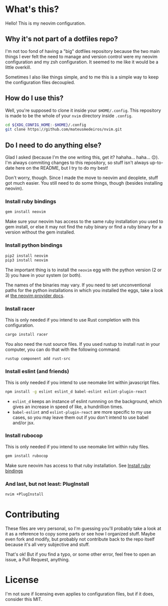 # What's this?
Hello! This is my neovim configuration.

## Why it's not part of a dotfiles repo?
I'm not too fond of having a "big" dotfiles repository because the two main
things I ever felt the need to manage and version control were my neovim
configuration and my zsh configuration. It seemed to me like it would be a
little overkill.

Sometimes I also like things simple, and to me this is a simple way to keep the
configuration files decoupled.

## How do I use this?
Well, you're supposed to clone it inside your `$HOME/.config`. This repository
is made to be the whole of your `nvim` directory inside `.config`.

```bash
cd ${XDG_CONFIG_HOME:-$HOME}/.config
git clone https://github.com/mateusmedeiros/nvim.git
```

## Do I need to do anything else?
Glad I asked (because I'm the one writing this, get it? hahaha... haha...
:pensive:). I'm always commiting changes to this repository, so stuff isn't
always up-to-date here on the README, but I try to do my best!

Don't worry, though. Since I made the move to neovim and deoplete, stuff got
much easier.  You still need to do some things, though (besides installing
neovim).

### Install ruby bindings

```bash
gem install neovim
```

Make sure your neovim has access to the same ruby installation you used to gem
install, or else it may not find the ruby binary or find a ruby binary for a
version without the gem installed.

### Install python bindings

```bash
pip2 install neovim
pip3 install neovim
```

The important thing is to install the `neovim` egg with the python version (2 or
3) you have in your system (or both).

The names of the binaries may vary. If you need to set unconventional paths for
the python installations in which you installed the eggs, take a look at [the
neovim provider docs](https://neovim.io/doc/user/provider.html#provider-python).

### Install racer

This is only needed if you intend to use Rust completion with this
configuration.

```bash
cargo install racer
```

You also need the rust source files. If you used rustup to install rust in your
computer, you can do that with the following command:

```bash
rustup component add rust-src
```

### Install eslint (and friends)

This is only needed if you intend to use neomake lint within javascript files.

```bash
npm install -g eslint eslint_d babel-eslint eslint-plugin-react
```

 * `eslint_d` keeps an instance of eslint runnning on the background, which gives
an increase in speed of like, a hundrillion times.
 * `babel-eslint` and `eslint-plugin-react` are more specific to my use cases,
   so you may leave them out if you don't intend to use babel and/or jsx.

### Install rubocop

This is only needed if you intend to use neomake lint within ruby files.

```bash
gem install rubocop
```

Make sure neovim has access to that ruby installation.
See [Install ruby bindings](#install-ruby-bindings)

### And last, but not least: PlugInstall

```bash
nvim +PlugInstall
```

# Contributing

These files are very personal, so I'm guessing you'll probably take a look at it
as a reference to copy some parts or see how I organized stuff. Maybe even fork
and modify, but probably not contribute back to the repo itself because it's all
very subjective and stuff.

That's ok! But if you find a typo, or some other error, feel free to open an
issue, a Pull Request, anything.

# License

I'm not sure if licensing even applies to configuration files, but if it does,
consider this MIT.
